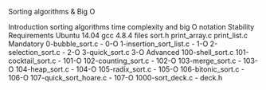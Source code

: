 Sorting algorithms & Big O

Introduction
sorting algorithms
time complexity and big O notation
Stability
Requirements
Ubuntu 14.04
gcc 4.8.4
files
sort.h
print_array.c
print_list.c
Mandatory
0-bubble_sort.c - 0-O
1-insertion_sort_list.c - 1-O
2-selection_sort.c - 2-O
3-quick_sort.c 3-O
Advanced
100-shell_sort.c
101-cocktail_sort.c - 101-O
102-counting_sort.c - 102-O
103-merge_sort.c - 103-O
104-heap_sort.c - 104-O
105-radix_sort.c - 105-O
106-bitonic_sort.c - 106-O
107-quick_sort_hoare.c - 107-O
1000-sort_deck.c - deck.h
